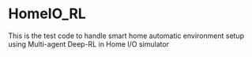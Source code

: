 # HomeIO_RL
This is the test code to handle smart home automatic environment setup using Multi-agent Deep-RL in Home I/O simulator
